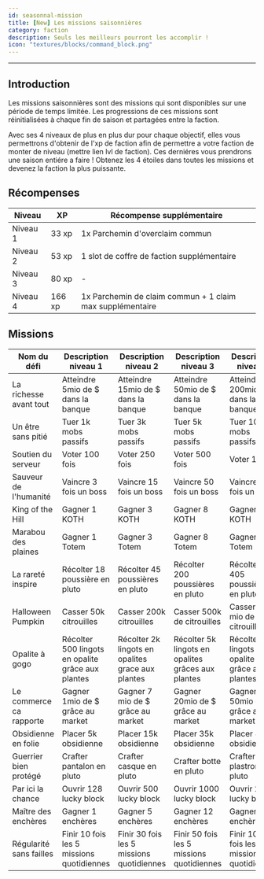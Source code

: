 ```yaml
---
id: seasonnal-mission
title: [New] Les missions saisonnières
category: faction
description: Seuls les meilleurs pourront les accomplir !
icon: "textures/blocks/command_block.png"
---
```

___
## Introduction

Les missions saisonnières sont des missions qui sont disponibles sur une période de temps limitée. Les progressions de ces missions sont réinitialisées à chaque fin de saison et partagées entre la faction.

Avec ses 4 niveaux de plus en plus dur pour chaque objectif, elles vous permettrons d'obtenir de l'xp de faction afin de permettre a votre faction de monter de niveau (mettre lien lvl de faction). Ces derniéres vous prendrons une saison entiére a faire ! Obtenez les 4 étoiles dans toutes les missions et devenez la faction la plus puissante.

## Récompenses

| Niveau | XP | Récompense supplémentaire |
| ------ | -- | ---------- |
| Niveau 1 | 33 xp | 1x Parchemin d'overclaim commun |
| Niveau 2 | 53 xp | 1 slot de coffre de faction supplémentaire |
| Niveau 3 | 80 xp | - |
| Niveau 4 | 166 xp | 1x Parchemin de claim commun + 1 claim max supplémentaire |

## Missions

| Nom du défi             | Description niveau 1                              | Description niveau 2                              | Description niveau 3                               | Description niveau 4                              |
| ----------------------- | ------------------------------------------------- | ------------------------------------------------- | -------------------------------------------------- | ------------------------------------------------- |
| La richesse avant tout  | Atteindre 5mio de $ dans la banque                | Atteindre 15mio de $ dans la banque               | Atteindre 50mio de $ dans la banque                | Atteindre 200mio de $ dans la banque              |
| Un être sans pitié      | Tuer 1k mobs passifs                              | Tuer 3k mobs passifs                              | Tuer 5k mobs passifs                               | Tuer 10k mobs passifs                             |
| Soutien du serveur      | Voter 100 fois                                    | Voter 250 fois                                    | Voter 500 fois                                     | Voter 1k fois                                     |
| Sauveur de l'humanité   | Vaincre 3 fois un boss                            | Vaincre 15 fois un boss                           | Vaincre 50 fois un boss                            | Vaincre 100 fois un boss                          |
| King of the Hill        | Gagner 1 KOTH                                     | Gagner 3 KOTH                                     | Gagner 8 KOTH                                      | Gagner 15 KOTH                                    |
| Marabou des plaines     | Gagner 1 Totem                                    | Gagner 3 Totem                                    | Gagner 8 Totem                                     | Gagner 15 Totem                                   |
| La rareté inspire       | Récolter 18 poussière en pluto                    | Récolter 45 poussières en pluto                   | Récolter 200 poussières en pluto                   | Récolter 405 poussières en pluto                  |
| Halloween Pumpkin       | Casser 50k citrouilles                            | Casser 200k citrouilles                           | Casser 500k de citrouilles                         | Casser 2 mio de citrouilles                       |
| Opalite à gogo          | Récolter 500 lingots en opalite grâce aux plantes | Récolter 2k lingots en opalites grace aux plantes | Récolter 5k lingots en opalites grâces aux plantes | Récolter 10k lingots en opalite grâce aux plantes |
| Le commerce ca rapporte | Gagner 1mio de $ grâce au market                  | Gagner 7 mio de $ grâce au market                 | Gagner 20mio de $ grâce au market                  | Gagner 50mio de $ grâce au market                 |
| Obsidienne en folie     | Placer 5k obsidienne                              | Placer 15k obsidienne                             | Placer 35k obsidienne                              | Placer 80k obsidienne                             |
| Guerrier bien protégé   | Crafter pantalon en pluto                         | Crafter casque en pluto                           | Crafter botte en pluto                             | Crafter plastron en pluto                         |
| Par ici la chance       | Ouvrir 128 lucky block                            | Ouvrir 500 lucky block                            | Ouvrir 1000 lucky block                            | Ouvrir 2500 lucky block                           |
| Maître des enchères     | Gagner 1 enchères                                 | Gagner 5 enchères                                 | Gagner 12 enchères                                 | Gagner 25 enchères                                |
| Régularité sans failles | Finir 10 fois les 5 missions quotidiennes         | Finir 30 fois les 5 missions quotidiennes         | Finir 50 fois les 5 missions quotidiennes          | Finir 100 fois les 5 missions quotidiennes        |